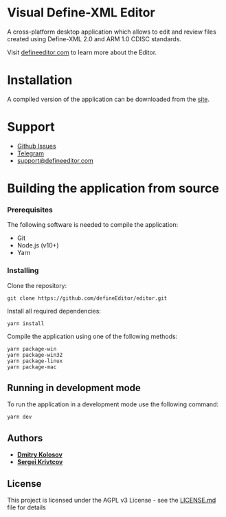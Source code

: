 # Visual Define-XML Editor

A cross-platform desktop application which allows to edit and review files created using Define-XML 2.0 and ARM 1.0 CDISC standards.

Visit [defineeditor.com](http://defineeditor.com) to learn more about the Editor.

# Installation

A compiled version of the application can be downloaded from the [site](http://defineeditor.com/downloads).

# Support

* [Github Issues](https://github.com/defineEditor/editor/issues)
* [Telegram](https://t.me/defineeditor)
* [support@defineeditor.com](support@defineeditor.com)

# Building the application from source

### Prerequisites

The following software is needed to compile the application:
* Git
* Node.js (v10+)
* Yarn

### Installing

Clone the repository:
```
git clone https://github.com/defineEditor/editor.git
```
Install all required dependencies:
```
yarn install
```

Compile the application using one of the following methods:
```
yarn package-win
yarn package-win32
yarn package-linux
yarn package-mac
```

## Running in development mode

To run the application in a development mode use the following command:
```
yarn dev
```

## Authors

* [**Dmitry Kolosov**](https://www.linkedin.com/in/dmitry-kolosov-91751413/)
* [**Sergei Krivtcov**](https://www.linkedin.com/in/sergey-krivtsov-677419b4/)

## License

This project is licensed under the AGPL v3 License - see the [LICENSE.md](LICENSE.md) file for details
